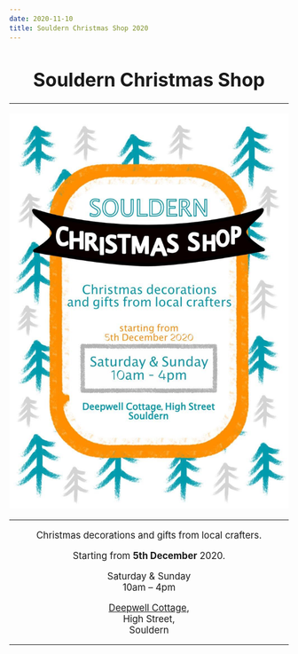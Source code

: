 ```yaml
---
date: 2020-11-10
title: Souldern Christmas Shop 2020
---
```


<div style="text-align: center;font-size:120%" markdown=1>


# Souldern Christmas Shop


---
![poster](shop2020.jpg)

---

Christmas decorations and gifts from local crafters.


Starting from **5th December** 2020.
	
Saturday &amp; Sunday  
10am – 4pm
	
[Deepwell Cottage](https://www.souldern.org/home/houses/?h=deepwell),  
High Street,  
Souldern

---

<div>





